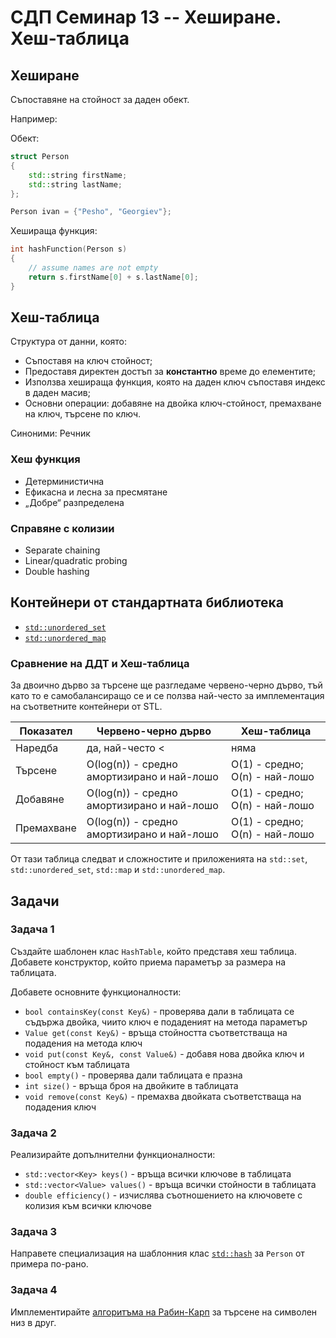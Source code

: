 # СДП Семинар 13 -- Хеширане. Хеш-таблица

## Хеширане

Съпоставяне на стойност за даден обект.

Например:

Обект:

```c++
struct Person
{
    std::string firstName;
    std::string lastName;
};

Person ivan = {"Pesho", "Georgiev"};
```

Хешираща функция:

```c++
int hashFunction(Person s)
{
    // assume names are not empty
    return s.firstName[0] + s.lastName[0];
}
```

## Хеш-таблица

Структура от данни, която:

- Съпоставя на ключ стойност;
- Предоставя директен достъп за **константно** време до елементите;
- Използва хешираща функция, която на даден ключ съпоставя индекс в даден масив;
- Основни операции: добавяне на двойка ключ-стойност, премахване на ключ, търсене по ключ.

Синоними: Речник

### Хеш функция

- Детерминистична
- Ефикасна и лесна за пресмятане
- „Добре“ разпределена

### Справяне с колизии

- Separate chaining
- Linear/quadratic probing
- Double hashing

## Контейнери от стандартната библиотека

- [`std::unordered_set`](https://en.cppreference.com/w/cpp/container/unordered_set)
- [`std::unordered_map`](https://en.cppreference.com/w/cpp/container/unordered_map)

### Сравнение на ДДТ и Хеш-таблица

За двоично дърво за търсене ще разгледаме червено-черно дърво, тъй като то е самобалансиращо се и се ползва най-често за имплементация на съответните контейнери от STL.

| Показател  | Червено-черно дърво                        | Хеш-таблица                    |
| ---------- | ------------------------------------------ | ------------------------------ |
| Наредба    | да, най-често <                            | няма                           |
| Търсене    | O(log(n)) - средно амортизирано и най-лошо | O(1) - средно; O(n) - най-лошо |
| Добавяне   | O(log(n)) - средно амортизирано и най-лошо | O(1) - средно; O(n) - най-лошо |
| Премахване | O(log(n)) - средно амортизирано и най-лошо | O(1) - средно; O(n) - най-лошо |

От тази таблица следват и сложностите и приложенията на `std::set`, `std::unordered_set`, `std::map` и `std::unordered_map`.

## Задачи

### Задача 1

Създайте шаблонен клас `HashTable`, който представя хеш таблица. Добавете конструктор, който приема параметър за размера на таблицата.

Добавете основните функционалности:

- `bool containsKey(const Key&)` - проверява дали в таблицата се съдържа двойка, чиито ключ е подаденият на метода параметър
- `Value get(const Key&)` - връща стойността съответстваща на подадения на метода ключ
- `void put(const Key&, const Value&)` - добавя нова двойка ключ и стойност към таблицата
- `bool empty()` - проверява дали таблицата е празна
- `int size()` - връща броя на двойките в таблицата
- `void remove(const Key&)` - премахва двойката съответстваща на подадения ключ

### Задача 2

Реализирайте допълнителни функционалности:

- `std::vector<Key> keys()` - връща всички ключове в таблицата
- `std::vector<Value> values()` - връща всички стойности в таблицата
- `double efficiency()` - изчислява съотношението на ключовете с колизия към всички ключове

### Задача 3

Направете специализация на шаблонния клас [`std::hash`](https://en.cppreference.com/w/cpp/utility/hash) за `Person` от примера по-рано.

### Задача 4

Имплементирайте [алгоритъма на Рабин-Карп](https://en.wikipedia.org/wiki/Rabin%E2%80%93Karp_algorithm) за търсене на символен низ в друг.
